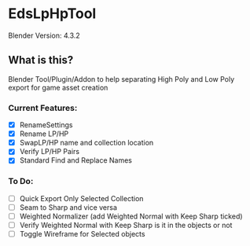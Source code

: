 # EdsLpHpTool
Blender Version: 4.3.2

## What is this?
Blender Tool/Plugin/Addon to help separating High Poly and Low Poly export for game asset creation

### Current Features:
- [x] RenameSettings 
- [x] Rename LP/HP
- [x] SwapLP/HP name and collection location
- [x] Verify LP/HP Pairs 
- [x] Standard Find and Replace Names

### To Do:
- [ ] Quick Export Only Selected Collection
- [ ] Seam to Sharp and vice versa
- [ ] Weighted Normalizer (add Weighted Normal with Keep Sharp ticked)
- [ ] Verify Weighted Normal with Keep Sharp is it in the objects or not
- [ ] Toggle Wireframe for Selected objects
